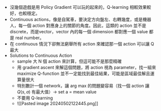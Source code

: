 
* 沒幾個遊戲是用 Policy Gradient 可以玩的起來的，Q-learning 相較效果較好，也較穩定。
* Continuous actions，像是自駕車，要決定方向盤左、右轉幾度，或是機器人，每一個 action 對應身上的關節的角度。因此，這類的 action 並不是 discrete，而是vector，vector 內的每一個 dimension 都對應一個 value 都是 real number。
* 在 continuous 情況下卻無法窮舉所有 action 來確認那一個 action 可以讓 Q 最大
* Solutions to Continuous Action
	* sample 大 N 個 action 來計算，但這可能不是那麼精確
	* 用 gradient ascent 來解這個問題，將 action 視為 parameter，找一組來 maximize Q-function 並不一定能找到最佳結果，可能是區域最佳解且運算量很大
	* 特別數計一個 network，讓 arg max 的問題變容易（找一個 action 讓 $Q(s,a)$ 有最大值）→ set a = mean value
	* 不要用 Q-learning
	* ![[Pasted image 20240502122445.png]]